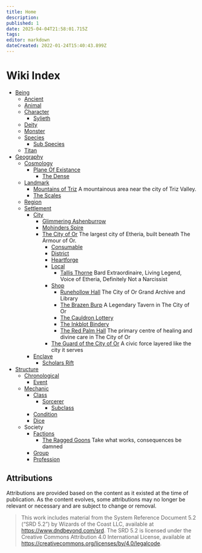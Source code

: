 ```yaml
---
title: Home
description: 
published: 1
date: 2025-04-04T21:58:01.715Z
tags: 
editor: markdown
dateCreated: 2022-01-24T15:40:43.899Z
---
```

# Wiki Index
  - [Being](/being.md)
    - [Ancient](/being/ancient.md)
    - [Animal](/being/animal.md)
    - [Character](/being/character.md)
      - [Sylieth](/being/character/sylieth.md)
    - [Deity](/being/deity.md)
    - [Monster](/being/monster.md)
    - [Species](/being/species.md)
      - [Sub Species](/being/species/sub-species.md)
    - [Titan](/being/titan.md)
  - [Geography](/geography.md)
    - [Cosmology](/geography/cosmology.md)
      - [Plane Of Existance](/geography/cosmology/plane-of-existance.md)
        - [The Dense](/geography/cosmology/plane-of-existance/the-dense.md)
    - [Landmark](/geography/landmark.md)
      - [Mountains of Triz](/geography/landmark/mountains-of-triz.md)
        A mountainous area near the city of Triz Valley.
      - [The Scales](/geography/landmark/scale.md)
    - [Region](/geography/region.md)
    - [Settlement](/geography/settlement.md)
      - [City](/geography/settlement/city.md)
        - [Glimmering Ashenburrow](/geography/settlement/city/glimmering-ashenburrow.md)
        - [Mohinders Spire](/geography/settlement/city/mohinders.md)
        - [The City of Or](/geography/settlement/city/city-of-or.md)
          The largest city of Etheria, built beneath The Armour of Or.
          - [Consumable](/geography/settlement/city/city-of-or/consumable.md)
          - [District](/geography/settlement/city/city-of-or/district.md)
          - [Heartforge](/geography/settlement/city/city-of-or/heartforge.md)
          - [Local](/geography/settlement/city/city-of-or/local.md)
            - [Tallis Thorne](/geography/settlement/city/city-of-or/local/tallis-thorne.md)
              Bard Extraordinaire, Living Legend, Voice of Etheria, Definitely Not a Narcissist
          - [Shop](/geography/settlement/city/city-of-or/shop.md)
            - [Runehollow Hall](/geography/settlement/city/city-of-or/shop/runehollow-hall.md)
              The City of Or Grand Archive and Library
            - [The Brazen Burp](/geography/settlement/city/city-of-or/shop/the-brazen-burp.md)
              A Legendary Tavern in The City of Or
            - [The Cauldron Lottery](/geography/settlement/city/city-of-or/shop/the-cauldron-lottery.md)
            - [The Inkblot Bindery](/geography/settlement/city/city-of-or/shop/the-inkblot-bindery.md)
            - [The Red Palm Hall](/geography/settlement/city/city-of-or/shop/the-red-palm-hall.md)
              The primary centre of healing and divine care in The City of Or
          - [The Guard of the City of Or](/geography/settlement/city/city-of-or/guard-of-or.md)
            A civic force layered like the city it serves
      - [Enclave](/geography/settlement/enclave.md)
        - [Scholars Rift](/geography/settlement/enclave/scholars-rift.md)
  - [Structure](/structure.md)
    - [Chronological](/structure/chronological.md)
      - [Event](/structure/chronological/event.md)
    - [Mechanic](/structure/mechanic.md)
      - [Class](/structure/mechanic/class.md)
        - [Sorcerer](/structure/mechanic/class/sorcerer.md)
          - [Subclass](/structure/mechanic/class/sorcerer/subclass.md)
      - [Condition](/structure/mechanic/condition.md)
      - [Dice](/structure/mechanic/dice.md)
    - Society
      - [Factions](/structure/society/factions.md)
        - [The Ragged Goons](/structure/society/factions/ragged-goons.md)
          Take what works, consequences be damned
      - [Group](/structure/society/group.md)
      - [Profession](/structure/society/profession.md)
## Attributions
Attributions are provided based on the content as it existed at the time of publication. As the content evolves, some attributions may no longer be relevant or necessary and are subject to change or removal.

> This work includes material from the System Reference Document 5.2 (“SRD 5.2”) by Wizards of the Coast
> LLC, available at https://www.dndbeyond.com/srd. The SRD 5.2 is licensed under the Creative Commons
> Attribution 4.0 International License, available at https://creativecommons.org/licenses/by/4.0/legalcode.